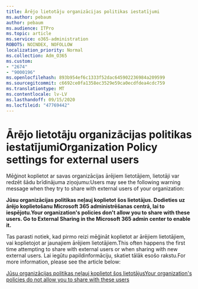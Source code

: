 ```yaml
---
title: Ārējo lietotāju organizācijas politikas iestatījumi
ms.author: pebaum
author: pebaum
ms.audience: ITPro
ms.topic: article
ms.service: o365-administration
ROBOTS: NOINDEX, NOFOLLOW
localization_priority: Normal
ms.collection: Adm_O365
ms.custom:
- "2674"
- "9000196"
ms.openlocfilehash: 893b954ef6c1333f52dac645902236984a209599
ms.sourcegitcommit: c6692ce0fa1358ec3529e59ca0ecdfdea4cdc759
ms.translationtype: MT
ms.contentlocale: lv-LV
ms.lasthandoff: 09/15/2020
ms.locfileid: "47769442"
---
```

# <a name="organization-policy-settings-for-external-users"></a><span data-ttu-id="8e68f-102">Ārējo lietotāju organizācijas politikas iestatījumi</span><span class="sxs-lookup"><span data-stu-id="8e68f-102">Organization Policy settings for external users</span></span>

<span data-ttu-id="8e68f-103">Mēģinot koplietot ar savas organizācijas ārējiem lietotājiem, lietotāji var redzēt šādu brīdinājuma ziņojumu:</span><span class="sxs-lookup"><span data-stu-id="8e68f-103">Users may see the following warning message when they try to share with external users of your organization:</span></span> 

   <span data-ttu-id="8e68f-104">**Jūsu organizācijas politikas neļauj koplietot šos lietotājus. Dodieties uz ārējo koplietošanu Microsoft 365 administrēšanas centrā, lai to iespējotu.**</span><span class="sxs-lookup"><span data-stu-id="8e68f-104">**Your organization's policies don't allow you to share with these users. Go to External Sharing in the Microsoft 365 admin center to enable it.**</span></span> 

<span data-ttu-id="8e68f-105">Tas parasti notiek, kad pirmo reizi mēģināt koplietot ar ārējiem lietotājiem, vai koplietojot ar jaunajiem ārējiem lietotājiem.</span><span class="sxs-lookup"><span data-stu-id="8e68f-105">This often happens the first time attempting to share with external users or when sharing with new external users.</span></span> <span data-ttu-id="8e68f-106">Lai iegūtu papildinformāciju, skatiet tālāk esošo rakstu.</span><span class="sxs-lookup"><span data-stu-id="8e68f-106">For more information, please see the article below:</span></span>

[<span data-ttu-id="8e68f-107">Jūsu organizācijas politikas neļauj koplietot šos lietotājus</span><span class="sxs-lookup"><span data-stu-id="8e68f-107">Your organization's policies do not allow you to share with these users</span></span>](https://docs.microsoft.com/sharepoint/support/administration/organization-policies-do-not-allow-you-to-share-with-users-error)






